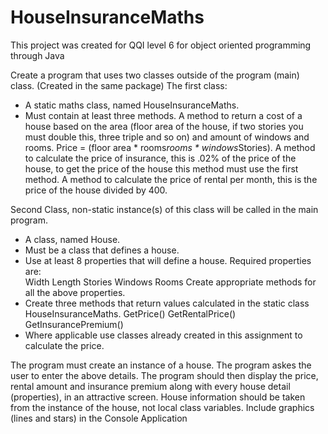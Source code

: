 # HouseInsuranceMaths

This project was created for QQI level 6 for object oriented programming through Java

Create a program that uses two classes outside of the program (main) class. (Created in the same package)
The first class:
  - A static maths class, named HouseInsuranceMaths.
  - Must contain at least three methods.
        			A method to return a cost of a house based on the area (floor area of the house, if two stories you must double this, three triple and so on) and amount of windows and rooms. Price = (floor area * rooms*rooms   * windows*Stories).
        			A method to calculate the price of insurance, this is .02% of the price of the house, to get the price of the house this method must use the first method.
        			A method to calculate the price of rental per month, this is the price of the house divided by 400.

Second Class, non-static instance(s) of this class will be called in the main program.
  - A class, named House.
  - Must be a class that defines a house.
  - Use at least 8 properties that will define a house.
				Required properties are:	
					Width
					Length
					Stories
					Windows
					Rooms 
			Create appropriate methods for all the above properties.
  - Create three methods that return values calculated in the static class HouseInsuranceMaths.
				GetPrice()
				GetRentalPrice()
				GetInsurancePremium()
  - Where applicable use classes already created in this assignment to calculate the price.



The program must create an instance of a house.
The program askes the user to enter the above details.
The program should then display the price, rental amount and insurance premium along with every house detail (properties), in an attractive screen. 
House information should be taken from the instance of the house, not local class variables. 
Include graphics (lines and stars) in the Console Application

